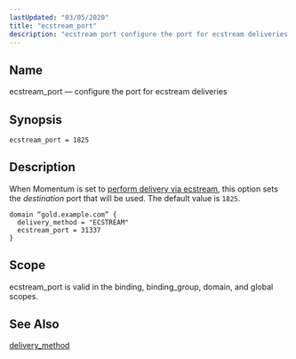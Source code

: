 ```yaml
---
lastUpdated: "03/05/2020"
title: "ecstream_port"
description: "ecstream port configure the port for ecstream deliveries ecstream port 1825 When Momentum is set to perform delivery via ecstream this option sets the destination port that will be used The default value is 1825 Example 72 6 ecstream port example ecstream port is valid in the binding binding group..."
---
```


<a name="conf.ref.ecstream_port"></a> 
## Name

ecstream_port — configure the port for ecstream deliveries

## Synopsis

`ecstream_port = 1825`

<a name="idp24417632"></a> 
## Description

When Momentum is set to [perform delivery via ecstream](/momentum/4/config/ref-delivery-method), this option sets the *destination* port that will be used. The default value is `1825`.

<a name="conf.ref.ecstream_port.example"></a> 


```
domain “gold.example.com” {
  delivery_method = "ECSTREAM"
  ecstream_port = 31337
}
```

<a name="idp24423456"></a> 
## Scope

ecstream_port is valid in the binding, binding_group, domain, and global scopes.

<a name="idp24425328"></a> 
## See Also

[delivery_method](/momentum/4/config/ref-delivery-method)